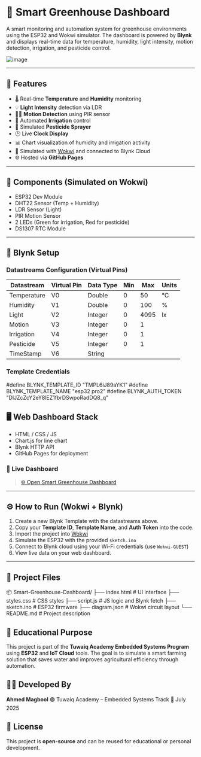 
# 🌿 Smart Greenhouse Dashboard

A smart monitoring and automation system for greenhouse environments using the ESP32 and Wokwi simulator. The dashboard is powered by **Blynk** and displays real-time data for temperature, humidity, light intensity, motion detection, irrigation, and pesticide control.

![![image](https://github.com/user-attachments/assets/89cdf235-bf6d-467f-895b-099fecbaa5f7)
](https://github.com/ahmedmagbool/Smart-Greenhouse-Dashboard/assets/your-image-id/dashboard.png)

---

## 🚀 Features

- 🌡️ Real-time **Temperature** and **Humidity** monitoring
- 💡 **Light Intensity** detection via LDR
- 🕵️‍♂️ **Motion Detection** using PIR sensor
- 🚿 Automated **Irrigation** control
- 🐛 Simulated **Pesticide Sprayer**
- 🕒 Live **Clock Display**
- 📊 Chart visualization of humidity and irrigation activity
- 🧪 Simulated with [Wokwi](https://wokwi.com/) and connected to Blynk Cloud
- 🌐 Hosted via **GitHub Pages**

---

## 🧩 Components (Simulated on Wokwi)

- ESP32 Dev Module
- DHT22 Sensor (Temp + Humidity)
- LDR Sensor (Light)
- PIR Motion Sensor
- 2 LEDs (Green for irrigation, Red for pesticide)
- DS1307 RTC Module

---

## 🔌 Blynk Setup

### Datastreams Configuration (Virtual Pins)

| Datastream  | Virtual Pin | Data Type | Min | Max | Units |
|-------------|-------------|------------|-----|-----|--------|
| Temperature | V0          | Double     | 0   | 50  | °C     |
| Humidity    | V1          | Double     | 0   | 100 | %      |
| Light       | V2          | Integer    | 0   | 4095| lx     |
| Motion      | V3          | Integer    | 0   | 1   |        |
| Irrigation  | V4          | Integer    | 0   | 1   |        |
| Pesticide   | V5          | Integer    | 0   | 1   |        |
| TimeStamp   | V6          | String     |     |     |        |

### Template Credentials

#define BLYNK_TEMPLATE_ID "TMPL6iJ89aYK1"
#define BLYNK_TEMPLATE_NAME "esp32 pro2"
#define BLYNK_AUTH_TOKEN "DlJZcZcY2eY8lEZ1fbrDSwpoRadDQ8_q"


## 🖥️ Web Dashboard Stack

* HTML / CSS / JS
* Chart.js for line chart
* Blynk HTTP API
* GitHub Pages for deployment

### 🔗 Live Dashboard

> [🌐 Open Smart Greenhouse Dashboard](https://ahmedmagbool.github.io/Smart-Greenhouse-Dashboard/)

---

## ⚙️ How to Run (Wokwi + Blynk)

1. Create a new Blynk Template with the datastreams above.
2. Copy your **Template ID**, **Template Name**, and **Auth Token** into the code.
3. Import the project into [Wokwi](https://wokwi.com/)
4. Simulate the ESP32 with the provided `sketch.ino`
5. Connect to Blynk cloud using your Wi-Fi credentials (use `Wokwi-GUEST`)
6. View live data on your web dashboard.

---

## 📁 Project Files

📦 Smart-Greenhouse-Dashboard/
├── index.html       # UI interface
├── styles.css       # CSS styles
├── script.js        # JS logic and Blynk fetch
├── sketch.ino       # ESP32 firmware
├── diagram.json     # Wokwi circuit layout
└── README.md        # Project description



## 🧠 Educational Purpose

This project is part of the **Tuwaiq Academy Embedded Systems Program** using **ESP32** and **IoT Cloud** tools. The goal is to simulate a smart farming solution that saves water and improves agricultural efficiency through automation.



## 👨‍💻 Developed By

**Ahmed Magbool**
🟣 Tuwaiq Academy – Embedded Systems Track
📆 July 2025



## 📝 License

This project is **open-source** and can be reused for educational or personal development.



